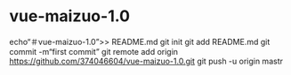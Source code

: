 # vue-maizuo-1.0
echo“＃vue-maizuo-1.0”>> README.md 
git init 
git add README.md 
git commit -m“first commit” 
git remote add origin https://github.com/374046604/vue-maizuo-1.0.git
 git push -u origin mastr
